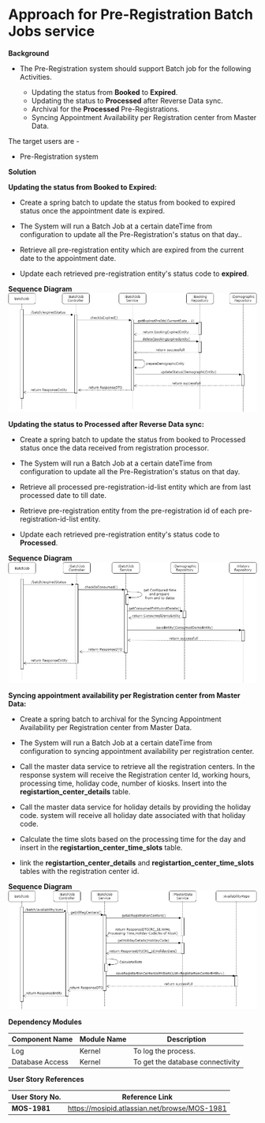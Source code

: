 # Approach for Pre-Registration Batch Jobs service

**Background**
- The Pre-Registration system should support Batch job for the following Activities.

	- Updating the status from **Booked** to **Expired**.
	- Updating the status to **Processed** after Reverse Data sync.
	- Archival for the **Processed** Pre-Registrations.
	- Syncing Appointment Availability per Registration center from Master Data.

The target users are -
   - Pre-Registration system

**Solution**

**Updating the status from Booked to Expired:**

- Create a spring batch to update the status from booked to expired status once the appointment date is expired.

- The System will run a Batch Job at a certain dateTime from configuration  to update all the Pre-Registration's status on that day..

- Retrieve all pre-registration entity  which are expired from the current date to the appointment date.

- Update each retrieved pre-registration entity's status code to **expired**.

**Sequence Diagram**
![pre-registration-Expired-batch-job](_images/_sequence_diagram/batchjob-service-expired.png)



**Updating the status to Processed after Reverse Data sync:**

- Create a spring batch to update the status from booked to Processed status once the data received from registration processor.

- The System will run a Batch Job at a certain dateTime from configuration  to update all the Pre-Registration's status on that day.

- Retrieve all processed pre-registration-id-list entity which are from last processed date to till date.

- Retrieve pre-registration entity from the pre-registration id of each pre-registration-id-list entity.

- Update each retrieved pre-registration entity's status code to **Processed**.

**Sequence Diagram**
![pre-registration-Processed-batch-job](_images/_sequence_diagram/batchjob-service-consumed.png)


**Syncing appointment availability per Registration center from Master Data:**

-   Create a spring batch to archival for the Syncing Appointment Availability per Registration center from Master Data.

- The System will run a Batch Job at a certain dateTime from configuration  to syncing appointment availability per registration center.

- Call the master data service to retrieve all the registration centers. In the response system will receive the Registration center Id, working hours, processing time, holiday code, number of kiosks. Insert into the **registartion_center_details** table.

- Call the master data service for holiday details by providing the holiday code. system will receive all holiday date associated with that holiday code.

- Calculate the time slots based on the processing time for the day and insert in the **registartion_center_time_slots** table.

- link the **registartion_center_details** and **registartion_center_time_slots** tables with the registration center id.

**Sequence Diagram**
![pre-registration-Sync-batch-job](_images/_sequence_diagram/batchjob-service-availability-sync.png)


**Dependency Modules**

Component Name | Module Name | Description | 
-----|----------|-------------|
  Log        |          Kernel         |   To log the process.
  Database Access   |    Kernel      |      To get the database connectivity


**User Story References**

  **User Story No.** |  **Reference Link** |
  -----|----------|
  **MOS-1981**      |     <https://mosipid.atlassian.net/browse/MOS-1981>